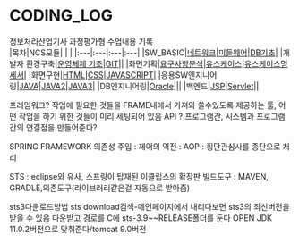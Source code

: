 # CODING_LOG
정보처리산업기사 과정평가형 수업내용 기록 <br>
|목차|NCS모듈| | |
|:---|:---|:---|:---|
|SW_BASIC|[네트워크](./SW_BASIC/네트워크)|[미들웨어](./SW_BASIC/미들웨어)|[DB기초](./SW_BASIC/DB기초)|
|개발자 환경구축|[운영체제 기초](./개발자_환경구축/리눅스)|[GIT](./개발자_환경구축/GIT)||
|화면기획|[요구사항분석](./화면기획/요구사항분석)|[유스케이스](./화면기획/유스케이스)|[유스케이스명세서](./화면기획/유스케이스명세서)|
|화면구현|[HTML](./화면구현/HTML)|[CSS](./화면구현/CSS)|[JAVASCRIPT](./화면구현/JS)|
|응용SW엔지니어링|[JAVA](./프로그래밍언어/JAVA)|[JAVA2](./프로그래밍언어/JAVA2)|[JAVA3](./프로그래밍언어/JAVA3)|
|DB엔지니어링|[Oracle](./DB엔지니어링/ORACLE)|||
|백엔드|[JSP](./백엔드/JSP)|[Servlet](./백엔드/Servlet)||

프레임워크? 작업에 필요한 것들을 FRAME내에서 가져와 쓸수있도록 제공하는 툴, 어떤 작업을 하기 위한 것들이 미리 세팅되어 있음
API ? 프로그램간, 시스템과 프로그램간의 연결점을 만들어준다?

SPRING FRAMEWORK
의존성 주입 : 
제어의 역전 : 
AOP : 횡단관심사를 종단으로 처리

STS : eclipse와 유사, 스프링이 탑재된 이클립스의 확장판
빌드도구 : MAVEN, GRADLE,의존도구(라이브러리같은걸 자동으로 받아줌)

sts3다운로드방법
sts download검색-메인페이지에서 내리다보면 sts3의 최신버전을 받을 수 있음
다운받고 경로를 C에 sts-3.9~~RELEASE폴더를 둔다
OPEN JDK 11.0.2버전으로 맞춰준다/tomcat 9.0버전






